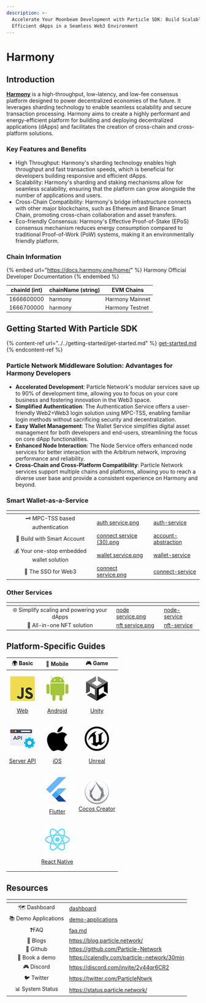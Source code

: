 ```yaml
---
description: >-
  Accelerate Your Moonbeam Development with Particle SDK: Build Scalable and
  Efficient dApps in a Seamless Web3 Environment
---
```


# Harmony

## Introduction

[**Harmony**](https://www.harmony.one/) is a high-throughput, low-latency, and low-fee consensus platform designed to power decentralized economies of the future. It leverages sharding technology to enable seamless scalability and secure transaction processing. Harmony aims to create a highly performant and energy-efficient platform for building and deploying decentralized applications (dApps) and facilitates the creation of cross-chain and cross-platform solutions.

### Key Features and Benefits

* High Throughput: Harmony's sharding technology enables high throughput and fast transaction speeds, which is beneficial for developers building responsive and efficient dApps.
* Scalability: Harmony's sharding and staking mechanisms allow for seamless scalability, ensuring that the platform can grow alongside the number of applications and users.
* Cross-Chain Compatibility: Harmony's bridge infrastructure connects with other major blockchains, such as Ethereum and Binance Smart Chain, promoting cross-chain collaboration and asset transfers.
* Eco-friendly Consensus: Harmony's Effective Proof-of-Stake (EPoS) consensus mechanism reduces energy consumption compared to traditional Proof-of-Work (PoW) systems, making it an environmentally friendly platform.

### **Chain Information**

{% embed url="https://docs.harmony.one/home/" %}
Harmony Official Developer Documentation
{% endembed %}

| chainId (int) | chainName (string) | EVM Chains      |
| ------------- | ------------------ | --------------- |
| 1666600000    | harmony            | Harmony Mainnet |
| 1666700000    | harmony            | Harmony Testnet |

## Getting Started With Particle SDK

{% content-ref url="../../getting-started/get-started.md" %}
[get-started.md](../../getting-started/get-started.md)
{% endcontent-ref %}

### **Particle Network Middleware Solution: Advantages for Harmony Developers**

* **Accelerated Development**: Particle Network's modular services save up to 90% of development time, allowing you to focus on your core business and fostering innovation in the Web3 space.
* **Simplified Authentication**: The Authentication Service offers a user-friendly Web2+Web3 login solution using MPC-TSS, enabling familiar login methods without sacrificing security and decentralization.
* **Easy Wallet Management**: The Wallet Service simplifies digital asset management for both developers and end-users, streamlining the focus on core dApp functionalities.
* **Enhanced Node Interaction**: The Node Service offers enhanced node services for better interaction with the Arbitrum network, improving performance and reliability.
* **Cross-Chain and Cross-Platform Compatibility**: Particle Network services support multiple chains and platforms, allowing you to reach a diverse user base and provide a consistent experience on Harmony and beyond.

### Smart Wallet-as-a-Service

<table data-view="cards"><thead><tr><th align="center"></th><th data-hidden data-card-cover data-type="files"></th><th data-hidden data-card-target data-type="content-ref"></th></tr></thead><tbody><tr><td align="center">🗝 MPC-TSS based authentication</td><td><a href="../../.gitbook/assets/auth service.png">auth service.png</a></td><td><a href="../../developers/auth-service/">auth-service</a></td></tr><tr><td align="center">💫 Build with Smart Account</td><td><a href="../../.gitbook/assets/connect service (30).png">connect service (30).png</a></td><td><a href="../../developers/account-abstraction/">account-abstraction</a></td></tr><tr><td align="center">💰 Your one-stop embedded wallet solution</td><td><a href="../../.gitbook/assets/wallet service.png">wallet service.png</a></td><td><a href="../../developers/wallet-service/">wallet-service</a></td></tr><tr><td align="center">🔌 The SSO for Web3</td><td><a href="../../.gitbook/assets/connect service.png">connect service.png</a></td><td><a href="../../developers/connect-service/">connect-service</a></td></tr></tbody></table>

### Other Services

<table data-view="cards"><thead><tr><th align="center"></th><th data-hidden data-card-cover data-type="files"></th><th data-hidden data-card-target data-type="content-ref"></th></tr></thead><tbody><tr><td align="center">🌐 Simplify scaling and powering your dApps</td><td><a href="../../.gitbook/assets/node service.png">node service.png</a></td><td><a href="../../developers/node-service/">node-service</a></td></tr><tr><td align="center">💎 All-in-one NFT solution</td><td><a href="../../.gitbook/assets/nft service.png">nft service.png</a></td><td><a href="../../developers/nft-service/">nft-service</a></td></tr></tbody></table>

## Platform-Specific Guides

|                                                                                  🌍 Basic                                                                                  |                                                                                        📱 Mobile                                                                                        |                                                                                                                                                          🎮 Game                                                                                                                                                         |
| :------------------------------------------------------------------------------------------------------------------------------------------------------------------------: | :-------------------------------------------------------------------------------------------------------------------------------------------------------------------------------------: | :----------------------------------------------------------------------------------------------------------------------------------------------------------------------------------------------------------------------------------------------------------------------------------------------------------------------: |
| <p><img src="../../.gitbook/assets/JavaScript-logo (1).png" alt="" data-size="original"></p><p><a href="../../getting-started/platform-specific-guides/web.md">Web</a></p> |      <p><img src="../../.gitbook/assets/android-logo (1).png" alt="" data-size="original"></p><p><a href="../../getting-started/platform-specific-guides/android/">Android</a></p>      |                                                                        <p><img src="../../.gitbook/assets/U-ea48bc1d-128 (1).png" alt="" data-size="original"></p><p><a href="../../getting-started/platform-specific-guides/unity/">Unity</a></p>                                                                       |
|                  <p><img src="../../.gitbook/assets/926f6aaba773 (1).png" alt="" data-size="original"></p><p><a href="broken-reference">Server API</a></p>                 |    <p><img src="../../.gitbook/assets/apple-logo-transparent (1).png" alt="" data-size="original"></p><p><a href="../../getting-started/platform-specific-guides/ios.md">iOS</a></p>    | <p><a href="../../getting-started/platform-specific-guides/unreal.md"><img src="../../.gitbook/assets/kisspng-unreal-tournament-unreal-engine-4-game-engine-marketplace-5ad659d01e4e40 (1).png" alt="" data-size="original"></a></p><p><a href="../../getting-started/platform-specific-guides/unreal.md">Unreal</a></p> |
|                                                                                                                                                                            |       <p><img src="../../.gitbook/assets/flutter5786 (1).png" alt="" data-size="original"></p><p><a href="../../getting-started/platform-specific-guides/flutter/">Flutter</a></p>      |                                                                                     <p><a href="../../getting-started/platform-specific-guides/cocos.md"><img src="../../.gitbook/assets/cocos.png" alt=""><br>Cocos Creator</a></p>                                                                                     |
|                                                                                                                                                                            | <p><img src="../../.gitbook/assets/React-icon (1).png" alt="" data-size="original"></p><p><a href="../../getting-started/platform-specific-guides/react-native.md">React Native</a></p> |                                                                                                                                                                                                                                                                                                                          |

## Resources

<table data-view="cards"><thead><tr><th align="center"></th><th data-hidden data-card-target data-type="content-ref"></th></tr></thead><tbody><tr><td align="center">🗺️ Dashboard</td><td><a href="../../getting-started/dashboard/">dashboard</a></td></tr><tr><td align="center">📚 Demo Applications</td><td><a href="../../developers/demo-applications/">demo-applications</a></td></tr><tr><td align="center">❓FAQ</td><td><a href="../../developers/faq.md">faq.md</a></td></tr><tr><td align="center">📰 Blogs</td><td><a href="https://blog.particle.network/">https://blog.particle.network/</a></td></tr><tr><td align="center">🐙 Github</td><td><a href="https://github.com/Particle-Network">https://github.com/Particle-Network</a></td></tr><tr><td align="center">📅 Book a demo</td><td><a href="https://calendly.com/particle-network/30min">https://calendly.com/particle-network/30min</a></td></tr><tr><td align="center">🎮 Discord</td><td><a href="https://discord.com/invite/2y44qr6CR2">https://discord.com/invite/2y44qr6CR2</a></td></tr><tr><td align="center">🐦 Twitter</td><td><a href="https://twitter.com/ParticleNtwrk">https://twitter.com/ParticleNtwrk</a></td></tr><tr><td align="center">📊 System Status</td><td><a href="https://status.particle.network/">https://status.particle.network/</a></td></tr></tbody></table>

